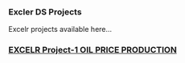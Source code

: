 ### Excler  DS Projects

Excelr projects available here...

### [EXCELR Project-1 OIL PRICE PRODUCTION](https://github.com/VIVEKKADAN/ExcelR-Project-OIL-Price-Prediction-Using-Forcasting-Methods.git)

